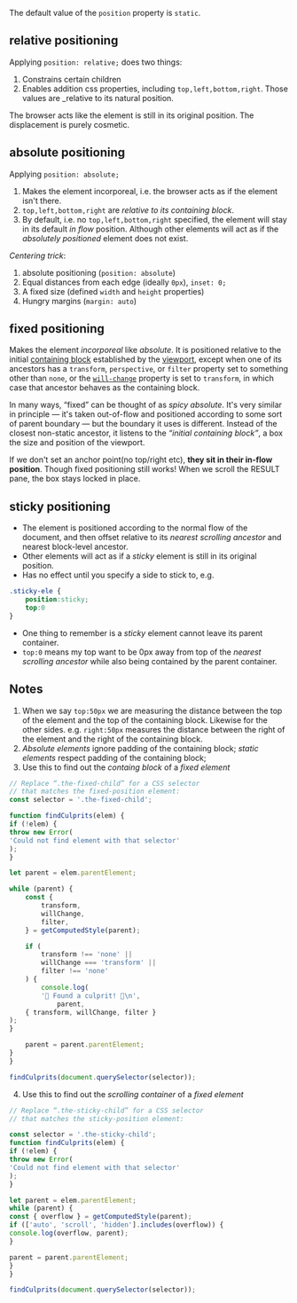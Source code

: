 The default value of the `position` property is `static`.

## relative positioning
Applying `position: relative;` does two things:
1. Constrains certain children
2. Enables addition css properties, including `top,left,bottom,right`. Those values are _relative to its natural position.

The browser acts like the element is still in its original position. The displacement is purely cosmetic.

## absolute positioning
Applying `position: absolute;`
1. Makes the element incorporeal, i.e. the browser acts as if the element isn't there.
2. `top,left,bottom,right` are *relative to its containing block*.
3. By default, i.e. no `top,left,bottom,right` specified, the element will stay in its default *in flow* position. Although other elements will act as if the *absolutely positioned* element does not exist.

*Centering trick*: 
1. absolute positioning (`position: absolute`)
2. Equal distances from each edge (ideally `0px`), `inset: 0;`
3. A fixed size (defined `width` and `height` properties)
4. Hungry margins (`margin: auto`)

## fixed positioning
Makes the element *incorporeal* like *absolute*.
It is positioned relative to the initial [containing block](https://developer.mozilla.org/en-US/docs/Web/CSS/Containing_block) established by the [viewport](https://developer.mozilla.org/en-US/docs/Glossary/Viewport), except when one of its ancestors has a `transform`, `perspective`, or `filter` property set to something other than `none`, or the [`will-change`](https://developer.mozilla.org/en-US/docs/Web/CSS/will-change) property is set to `transform`, in which case that ancestor behaves as the containing block.

In many ways, “fixed” can be thought of as _spicy absolute_. It's very similar in principle — it's taken out-of-flow and positioned according to some sort of parent boundary — but the boundary it uses is different. Instead of the closest non-static ancestor, it listens to the _“initial containing block”_, a box the size and position of the viewport.

If we don't set an anchor point(no top/right etc), **they sit in their in-flow position**. Though fixed positioning still works! When we scroll the RESULT pane, the box stays locked in place.

## sticky positioning
- The element is positioned according to the normal flow of the document, and then offset relative to its _nearest scrolling ancestor_ and nearest block-level ancestor.
- Other elements will act as if a *sticky* element is still in its original position.
- Has no effect until you specify a side to stick to, e.g.
```css
.sticky-ele {
	position:sticky;
	top:0
}
```
- One thing to remember is a *sticky* element cannot leave its parent container.
- `top:0` means my top want to be 0px away from top of the _nearest scrolling ancestor_ while also being contained by the parent container. 

## Notes
1. When we say `top:50px` we are measuring the distance between the top of the element and the top of the containing block. Likewise for the other sides. e.g. `right:50px` measures the distance between the right of the element and the right of the containing block.
2. *Absolute elements* ignore padding of the containing block; *static elements* respect padding of the containing block;
3. Use this to find out the *containg block* of a *fixed element*
```js
// Replace “.the-fixed-child” for a CSS selector
// that matches the fixed-position element:
const selector = '.the-fixed-child';

function findCulprits(elem) {
if (!elem) {
throw new Error(
'Could not find element with that selector'
);
}

let parent = elem.parentElement;

while (parent) {
	const {
		transform,
		willChange,
		filter,
	} = getComputedStyle(parent);

	if (
		transform !== 'none' ||
		willChange === 'transform' ||
		filter !== 'none'
	) {
		console.log(
		'🚨 Found a culprit! 🚨\n',
			parent,
	{ transform, willChange, filter }
);
}

	parent = parent.parentElement;
}
}

findCulprits(document.querySelector(selector));
```
4. Use this to find out the *scrolling container* of a *fixed element*
```js
// Replace “.the-sticky-child” for a CSS selector
// that matches the sticky-position element:

const selector = '.the-sticky-child';
function findCulprits(elem) {
if (!elem) {
throw new Error(
'Could not find element with that selector'
);
}

let parent = elem.parentElement;
while (parent) {
const { overflow } = getComputedStyle(parent);
if (['auto', 'scroll', 'hidden'].includes(overflow)) {
console.log(overflow, parent);
}

parent = parent.parentElement;
}
}

findCulprits(document.querySelector(selector));
```
